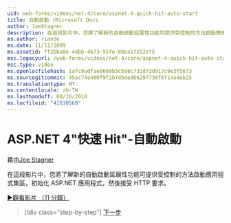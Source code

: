 ```yaml
---
uid: web-forms/videos/net-4/core/aspnet-4-quick-hit-auto-start
title: 自動啟動 |Microsoft Docs
author: JoeStagner
description: 在這段影片中，您將了解新的自動啟動延展性功能可提供受控制的方法啟動應用程式集區，initializ...
ms.author: riande
ms.date: 11/11/2009
ms.assetid: ff2bba8e-4dbb-4b73-95fe-0bba17152ef5
msc.legacyurl: /web-forms/videos/net-4/core/aspnet-4-quick-hit-auto-start
msc.type: video
ms.openlocfilehash: 1afc9adfae0060b3c598c731d73d917c9e3f5673
ms.sourcegitcommit: 45ac74e400f9f2b7dbded66297730f6f14a4eb25
ms.translationtype: MT
ms.contentlocale: zh-TW
ms.lasthandoff: 08/16/2018
ms.locfileid: "41830560"
---
```

<a name="aspnet-4-quick-hit---auto-start"></a>ASP.NET 4"快速 Hit"-自動啟動
====================
藉由[Joe Stagner](https://github.com/JoeStagner)

在這段影片中，您將了解新的自動啟動延展性功能可提供受控制的方法啟動應用程式集區，初始化 ASP.NET 應用程式，然後接受 HTTP 要求。 

[&#9654;觀看影片 （11 分鐘）](https://channel9.msdn.com/Blogs/ASP-NET-Site-Videos/aspnet-4-quick-hit-auto-start)

> [!div class="step-by-step"]
> [下一步](aspnet-4-quick-hit-clean-webconfig-files.md)
